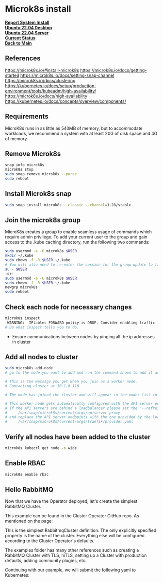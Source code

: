 # Microk8s install

**[Report System Install](./report-system-install.md)**\
**[Ubuntu 22.04 Desktop](../linux/ubuntu22-04/desktop-install.md)**\
**[Ubuntu 22.04 Server](../linux/ubuntu22-04/server-install.md)**\
**[Current Status](../development/status/weekly/current_status.md)**\
**[Back to Main](../README.md)**

## References

<https://microk8s.io/#install-microk8s>
<https://microk8s.io/docs/getting-started>
<https://microk8s.io/docs/setting-snap-channel>
<https://microk8s.io/docs/clustering>
<https://kubernetes.io/docs/setup/production-environment/tools/kubeadm/high-availability/>
<https://microk8s.io/docs/high-availability>
<https://kubernetes.io/docs/concepts/overview/components/>

## Requirements

MicroK8s runs in as little as 540MB of memory, but to accommodate workloads, we recommend a system with at least 20G of disk space and 4G of memory.

## Remove Microk8s

```bash
snap info microk8s
microk8s stop
sudo snap remove microk8s --purge
sudo reboot
```

## Install Microk8s snap

```bash
sudo snap install microk8s --classic --channel=1.28/stable
```

## Join the microk8s group

MicroK8s creates a group to enable seamless usage of commands which require admin privilege. To add your current user to the group and gain access to the .kube caching directory, run the following two commands:

```bash
sudo usermod -a -G microk8s $USER
mkdir ~/.kube
sudo chown -f -R $USER ~/.kube
# You will also need to re-enter the session for the group update to take place:
su - $USER
-or-
sudo usermod -a -G microk8s $USER  
sudo chown -f -R $USER ~/.kube  
newgrp microk8s  
sudo reboot  
```

## Check each node for necessary changes

```bash
microk8s inspect
 WARNING:  IPtables FORWARD policy is DROP. Consider enabling traffic forwarding with: sudo iptables -P FORWARD ACCEPT
# Do what inspect tells you to do.

```

- Ensure communications between nodes by pinging all the ip addresses in cluster

## Add all nodes to cluster

```bash
sudo microk8s add-node
# go to the node you want to add and run the command shown to add it as either a control plane or worker node.

# This is the message you get when you join as a worker node.
# Contacting cluster at 10.1.0.110

# The node has joined the cluster and will appear in the nodes list in a few seconds.

# This worker node gets automatically configured with the API server endpoints.
# If the API servers are behind a loadbalancer please set the '--refresh-interval' to '0s' in:
#     /var/snap/microk8s/current/args/apiserver-proxy
# and replace the API server endpoints with the one provided by the loadbalancer in:
#     /var/snap/microk8s/current/args/traefik/provider.yaml
```

## Verify all nodes have been added to the cluster

```bash
microk8s kubectl get node -o wide
```

## Enable RBAC

```bash
microk8s enable rbac
```

## Hello RabbitMQ

Now that we have the Operator deployed, let's create the simplest RabbitMQ Cluster.

This example can be found in the Cluster Operator GitHub repo. As mentioned on the page:

This is the simplest RabbitmqCluster definition. The only explicitly specified property is the name of the cluster. Everything else will be configured according to the Cluster Operator's defaults.

The examples folder has many other references such as creating a RabbitMQ Cluster with TLS, mTLS, setting up a Cluster with production defaults, adding community plugins, etc.

Continuing with our example, we will submit the following yaml to Kubernetes:
